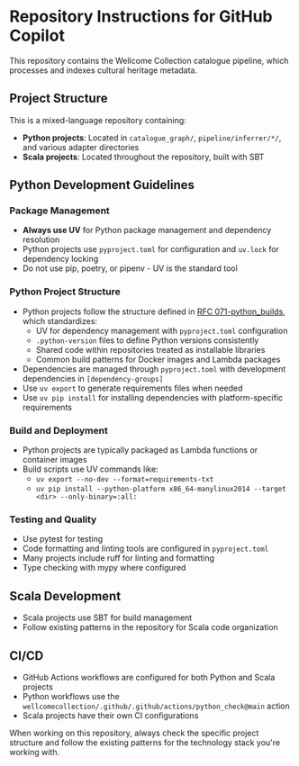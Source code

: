 # Repository Instructions for GitHub Copilot

This repository contains the Wellcome Collection catalogue pipeline, which processes and indexes cultural heritage metadata.

## Project Structure

This is a mixed-language repository containing:

- **Python projects**: Located in `catalogue_graph/`, `pipeline/inferrer/*/`, and various adapter directories
- **Scala projects**: Located throughout the repository, built with SBT

## Python Development Guidelines

### Package Management
- **Always use UV** for Python package management and dependency resolution
- Python projects use `pyproject.toml` for configuration and `uv.lock` for dependency locking
- Do not use pip, poetry, or pipenv - UV is the standard tool

### Python Project Structure
- Python projects follow the structure defined in [RFC 071-python_builds](https://github.com/wellcomecollection/docs/tree/main/rfcs/071-python_builds), which standardizes:
  - UV for dependency management with `pyproject.toml` configuration
  - `.python-version` files to define Python versions consistently 
  - Shared code within repositories treated as installable libraries
  - Common build patterns for Docker images and Lambda packages
- Dependencies are managed through `pyproject.toml` with development dependencies in `[dependency-groups]`
- Use `uv export` to generate requirements files when needed
- Use `uv pip install` for installing dependencies with platform-specific requirements

### Build and Deployment
- Python projects are typically packaged as Lambda functions or container images
- Build scripts use UV commands like:
  - `uv export --no-dev --format=requirements-txt`
  - `uv pip install --python-platform x86_64-manylinux2014 --target <dir> --only-binary=:all:`

### Testing and Quality
- Use pytest for testing
- Code formatting and linting tools are configured in `pyproject.toml`
- Many projects include ruff for linting and formatting
- Type checking with mypy where configured

## Scala Development

- Scala projects use SBT for build management
- Follow existing patterns in the repository for Scala code organization

## CI/CD

- GitHub Actions workflows are configured for both Python and Scala projects
- Python workflows use the `wellcomecollection/.github/.github/actions/python_check@main` action
- Scala projects have their own CI configurations

When working on this repository, always check the specific project structure and follow the existing patterns for the technology stack you're working with.
